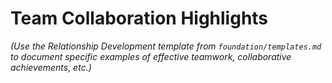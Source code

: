 # Team Collaboration Highlights

*(Use the Relationship Development template from `foundation/templates.md` to document specific examples of effective teamwork, collaborative achievements, etc.)*
